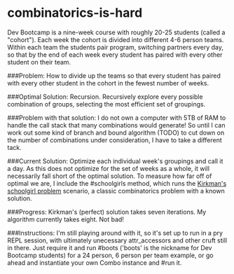 combinatorics-is-hard
=====================
Dev Bootcamp is a nine-week course with roughly 20-25 students (called a "cohort").
Each week the cohort is divided into different 4-6 person teams.
Within each team the students pair program, switching partners every day, so that by the end of each week every student has paired with every other student on their team.

###Problem:
How to divide up the teams so that every student has paired with every other student in the cohort in the fewest number of weeks.

###Optimal Solution:
Recursion. Recursively explore every possible combination of groups, selecting the most efficient set of groupings.

###Problem with that solution:
I do not own a computer with 5TB of RAM to handle the call stack that many combinations would generate! So until I can work out some kind of branch and bound algorithm (TODO) to cut down on the number of combinations under consideration, I have to take a different tack.

###Current Solution:
Optimize each individual week's groupings and call it a day. As this does not optimize for the set of weeks as a whole, it will necessarily fall short of the optimal solution. To measure how far off of optimal we are, I include the #schoolgirls method, which runs the [Kirkman's schoolgirl problem](http://en.wikipedia.org/wiki/Kirkman's_schoolgirl_problem) scenario, a classic combinatorics problem with a known solution.

###Progress:
Kirkman's (perfect) solution takes seven iterations. My algorithm currently takes eight. Not bad!

###Instructions:
I'm still playing around with it, so it's set up to run in a pry REPL session, with ultimately unecessary attr_accessors and other cruft still in there. Just require it and run #boots ('boots' is the nickname for Dev Bootcamp students) for a 24 person, 6 person per team example, or go ahead and instantiate your own Combo instance and #run it.
